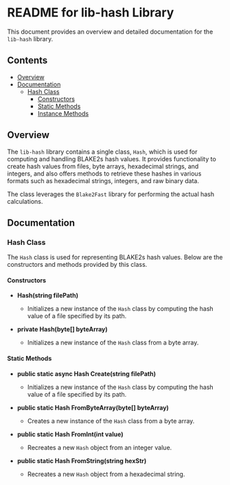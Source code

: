 # README for lib-hash Library

This document provides an overview and detailed documentation for the `lib-hash` library.

## Contents

- [Overview](#overview)
- [Documentation](#documentation)
  - [Hash Class](#hash-class)
    - [Constructors](#constructors)
    - [Static Methods](#static-methods)
    - [Instance Methods](#instance-methods)

## Overview

The `lib-hash` library contains a single class, `Hash`, which is used for computing and handling BLAKE2s hash values. It provides functionality to create hash values from files, byte arrays, hexadecimal strings, and integers, and also offers methods to retrieve these hashes in various formats such as hexadecimal strings, integers, and raw binary data.

The class leverages the `Blake2Fast` library for performing the actual hash calculations.

## Documentation

### Hash Class

The `Hash` class is used for representing BLAKE2s hash values. Below are the constructors and methods provided by this class.

#### Constructors

- **Hash(string filePath)**
  - Initializes a new instance of the `Hash` class by computing the hash value of a file specified by its path.

- **private Hash(byte[] byteArray)**
  - Initializes a new instance of the `Hash` class from a byte array.

#### Static Methods

- **public static async Hash Create(string filePath)**
  - Initializes a new instance of the `Hash` class by computing the hash value of a file specified by its path.

- **public static Hash FromByteArray(byte[] byteArray)**
  - Creates a new instance of the `Hash` class from a byte array.

- **public static Hash FromInt(int value)**
  - Recreates a new `Hash` object from an integer value.

- **public static Hash FromString(string hexStr)**
  - Recreates a new `Hash` object from a hexadecimal string.
